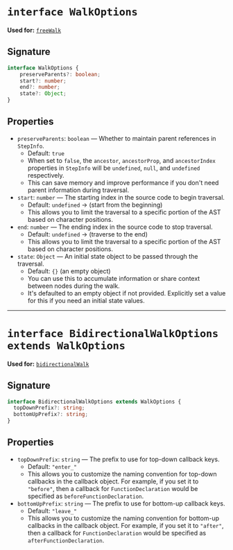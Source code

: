 # `interface WalkOptions`

**Used for:** [`freeWalk`](./FREE_WALK.md)

## Signature

```typescript
interface WalkOptions {
    preserveParents?: boolean;
    start?: number;
    end?: number;
    state?: Object;
}
```

## Properties

- `preserveParents`: `boolean` — Whether to maintain parent references in `StepInfo`.
    - Default: `true`
    - When set to `false`, the `ancestor`, `ancestorProp`, and `ancestorIndex` properties in `StepInfo` will
      be `undefined`, `null`, and `undefined` respectively.
    - This can save memory and improve performance if you don't need parent information during traversal.
- `start`: `number` — The starting index in the source code to begin traversal.
    - Default: `undefined` → (start from the beginning)
    - This allows you to limit the traversal to a specific portion of the AST based on character positions.
- `end`: `number` — The ending index in the source code to stop traversal.
    - Default: `undefined` → (traverse to the end)
    - This allows you to limit the traversal to a specific portion of the AST based on character positions.
- `state`: `Object` — An initial state object to be passed through the traversal.
    - Default: `{}` (an empty object)
    - You can use this to accumulate information or share context between nodes during the walk.
    - It's defaulted to an empty object if not provided.
      Explicitly set a value for this if you need an initial state values.

---

# `interface BidirectionalWalkOptions extends WalkOptions`

**Used for:** [`bidirectionalWalk`](./BIDIRECTIONAL_WALK.md)

## Signature

```typescript
interface BidirectionalWalkOptions extends WalkOptions {
  topDownPrefix?: string;
  bottomUpPrefix?: string;
}
```

## Properties
- `topDownPrefix`: `string` — The prefix to use for top-down callback keys.
    - Default: `"enter_"`
    - This allows you to customize the naming convention for top-down callbacks in the callback object.
      For example, if you set it to `"before"`, then a callback for `FunctionDeclaration` would be
      specified as `beforeFunctionDeclaration`.
- `bottomUpPrefix`: `string` — The prefix to use for bottom-up callback keys.
    - Default: `"leave_"`
    - This allows you to customize the naming convention for bottom-up callbacks in the callback object.
      For example, if you set it to `"after"`, then a callback for `FunctionDeclaration` would be
      specified as `afterFunctionDeclaration`.

